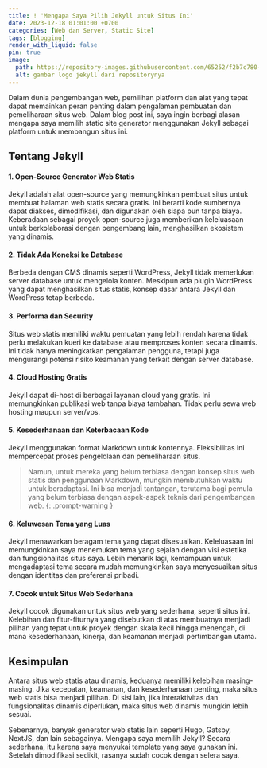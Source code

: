 ```yaml
---
title: ! 'Mengapa Saya Pilih Jekyll untuk Situs Ini'
date: 2023-12-18 01:01:00 +0700
categories: [Web dan Server, Static Site]
tags: [blogging]
render_with_liquid: false
pin: true
image:
  path: https://repository-images.githubusercontent.com/65252/f2b7c780-70b6-11e9-85d2-f4bda8708a2d
  alt: gambar logo jekyll dari repositorynya
---
```

Dalam dunia pengembangan web, pemilihan platform dan alat yang tepat dapat memainkan peran penting dalam pengalaman pembuatan dan pemeliharaan situs web. Dalam blog post ini, saya ingin berbagi alasan mengapa saya memilih static site generator menggunakan Jekyll sebagai platform untuk membangun situs ini.

## Tentang Jekyll

#### 1. Open-Source Generator Web Statis
Jekyll adalah alat open-source yang memungkinkan pembuat situs untuk membuat halaman web statis secara gratis. Ini berarti kode sumbernya dapat diakses, dimodifikasi, dan digunakan oleh siapa pun tanpa biaya. Keberadaan sebagai proyek open-source juga memberikan keleluasaan untuk berkolaborasi dengan pengembang lain, menghasilkan ekosistem yang dinamis.
#### 2. Tidak Ada Koneksi ke Database
Berbeda dengan CMS dinamis seperti WordPress, Jekyll tidak memerlukan server database untuk mengelola konten. Meskipun ada plugin WordPress yang dapat menghasilkan situs statis, konsep dasar antara Jekyll dan WordPress tetap berbeda. 
#### 3. Performa dan Security
Situs web statis memiliki waktu pemuatan yang lebih rendah karena tidak perlu melakukan kueri ke database atau memproses konten secara dinamis. Ini tidak hanya meningkatkan pengalaman pengguna, tetapi juga mengurangi potensi risiko keamanan yang terkait dengan server database.
#### 4. Cloud Hosting Gratis
Jekyll dapat di-host di berbagai layanan cloud yang gratis. Ini memungkinkan publikasi web tanpa biaya tambahan. Tidak perlu sewa web hosting maupun server/vps.
#### 5. Kesederhanaan dan Keterbacaan Kode
Jekyll menggunakan format Markdown untuk kontennya. Fleksibilitas ini mempercepat proses pengelolaan dan pemeliharaan situs. 
> Namun, untuk mereka yang belum terbiasa dengan konsep situs web statis dan penggunaan Markdown, mungkin membutuhkan waktu untuk beradaptasi. Ini bisa menjadi tantangan, terutama bagi pemula yang belum terbiasa dengan aspek-aspek teknis dari pengembangan web.
{: .prompt-warning }
#### 6. Keluwesan Tema yang Luas
Jekyll menawarkan beragam tema yang dapat disesuaikan. Keleluasaan ini memungkinkan saya menemukan tema yang sejalan dengan visi estetika dan fungsionalitas situs saya. Lebih menarik lagi, kemampuan untuk mengadaptasi tema secara mudah memungkinkan saya menyesuaikan situs dengan identitas dan preferensi pribadi.
#### 7. Cocok untuk Situs Web Sederhana
Jekyll cocok digunakan untuk situs web yang sederhana, seperti situs ini. Kelebihan dan fitur-fiturnya yang disebutkan di atas membuatnya menjadi pilihan yang tepat untuk proyek dengan skala kecil hingga menengah, di mana kesederhanaan, kinerja, dan keamanan menjadi pertimbangan utama.

## Kesimpulan
Antara situs web statis atau dinamis, keduanya memiliki kelebihan masing-masing. Jika kecepatan, keamanan, dan kesederhanaan penting, maka situs web statis bisa menjadi pilihan. Di sisi lain, jika interaktivitas dan fungsionalitas dinamis diperlukan, maka situs web dinamis mungkin lebih sesuai. 

Sebenarnya, banyak generator web statis lain seperti Hugo, Gatsby, NextJS, dan lain sebagainya. Mengapa saya memilih Jekyll? Secara sederhana, itu karena saya menyukai template yang saya gunakan ini. Setelah dimodifikasi sedikit, rasanya sudah cocok dengan selera saya.
